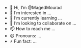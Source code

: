 - 👋 Hi, I’m @MagedMourad
- 👀 I’m interested in ...
- 🌱 I’m currently learning ...
- 💞️ I’m looking to collaborate on ...
- 📫 How to reach me ...
- 😄 Pronouns: ...
- ⚡ Fun fact: ...

<!---
MagedMourad/MagedMourad is a ✨ special ✨ repository because its `README.md` (this file) appears on your GitHub profile.
You can click the Preview link to take a look at your changes.
--->
